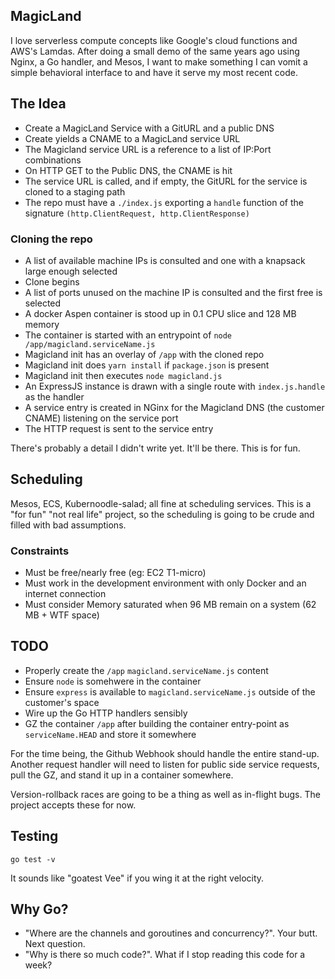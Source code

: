 ## MagicLand

I love serverless compute concepts like Google's cloud functions and AWS's Lamdas. After doing a small demo of the same years ago using Nginx, a Go handler, and Mesos, I want to make something I can vomit a simple behavioral interface to and have it serve my most recent code.

## The Idea

* Create a MagicLand Service with a GitURL and a public DNS
* Create yields a CNAME to a MagicLand service URL
* The Magicland service URL is a reference to a list of IP:Port combinations
* On HTTP GET to the Public DNS, the CNAME is hit
* The service URL is called, and if empty, the GitURL for the service is cloned to a staging path
* The repo must have a `./index.js` exporting a `handle` function of the signature `(http.ClientRequest, http.ClientResponse)`

### Cloning the repo
* A list of available machine IPs is consulted and one with a knapsack large enough selected
* Clone begins
* A list of ports unused on the machine IP is consulted and the first free is selected
* A docker Aspen container is stood up in 0.1 CPU slice and 128 MB memory
* The container is started with an entrypoint of `node /app/magicland.serviceName.js`
* Magicland init has an overlay of `/app` with the cloned repo
* Magicland init does `yarn install` if `package.json` is present
* Magicland init then executes `node magicland.js`
* An ExpressJS instance is drawn with a single route with `index.js.handle` as the handler
* A service entry is created in NGinx for the Magicland DNS (the customer CNAME) listening on the service port
* The HTTP request is sent to the service entry

There's probably a detail I didn't write yet. It'll be there. This is for fun.

## Scheduling

Mesos, ECS, Kubernoodle-salad; all fine at scheduling services. This is a "for fun" "not real life" project, so the scheduling is going to be crude and filled with bad assumptions. 

### Constraints

* Must be free/nearly free (eg: EC2 T1-micro)
* Must work in the development environment with only Docker and an internet connection
* Must consider Memory saturated when 96 MB remain on a system (62 MB + WTF space)

## TODO

* Properly create the `/app` `magicland.serviceName.js` content
* Ensure `node` is somehwere in the container
* Ensure `express` is available to `magicland.serviceName.js` outside of the customer's space
* Wire up the Go HTTP handlers sensibly
* GZ the container `/app` after building the container entry-point as `serviceName.HEAD` and store it somewhere

For the time being, the Github Webhook should handle the entire stand-up. Another request handler will need to listen for public side service requests, pull the GZ, and stand it up in a container somewhere.

Version-rollback races are going to be a thing as well as in-flight bugs. The project accepts these for now.

## Testing

`go test -v`

It sounds like "goatest Vee" if you wing it at the right velocity.

## Why Go?

* "Where are the channels and goroutines and concurrency?". Your butt. Next question.
* "Why is there so much code?". What if I stop reading this code for a week? 
